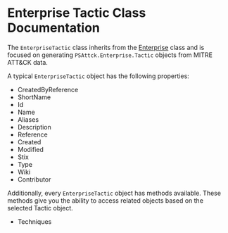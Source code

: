 # Enterprise Tactic Class Documentation

The `EnterpriseTactic` class inherits from the [Enterprise](Enterprise.md) class and is focused on generating `PSAttck.Enterprise.Tactic` objects from MITRE ATT&CK data.

A typical `EnterpriseTactic` object has the following properties:

* CreatedByReference
* ShortName
* Id
* Name
* Aliases
* Description
* Reference
* Created
* Modified
* Stix
* Type
* Wiki
* Contributor

Additionally, every `EnterpriseTactic` object has methods available.  These methods give you the ability to access related objects based on the selected Tactic object.

* Techniques
